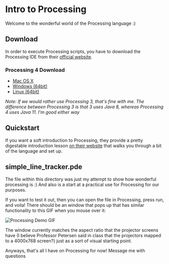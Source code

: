 # Intro to Processing
Welcome to the wonderful world of the Processing language :)

## Download
In order to execute Processing scripts, you have to download the Processing IDE from their [official website](https://processing.org/).

### Processing 4 Download

- [Mac OS X](https://github.com/processing/processing4/releases/download/processing-1276-4.0b1/processing-4.0b1-macosx.zip)
- [Windows (64bit)](https://github.com/processing/processing4/releases/download/processing-1276-4.0b1/processing-4.0b1-windows64.zip)
- [Linux (64bit)](https://github.com/processing/processing4/releases/download/processing-1276-4.0b1/processing-4.0b1-linux64.tgz)

*Note: If we would rather use Processing 3, that's fine with me. The difference between Processing 3 is that 3 uses Java 8, whereas Processing 4 uses Java 11. I'm good either way*

## Quickstart
If you want a soft introduction to Processing, they provide a pretty digestable introduction lesson [on their website](https://hello.processing.org/editor/) that walks you through a bit of the language and set up.

## simple_line_tracker.pde
The file within this directory was just my attempt to show how wonderful processing is :) And also is a start at a practical use for Processing for our purposes. 

If you want to test it out, then you can open the file in Processing, press run, and voila! There should be an window that pops up that has similar functionality to this GIF when you mouse over it:

![Processing Demo GIF](http://www.giphy.com/gifs/0Sn2gy1W4yRJSVsR2k)

The window currently matches the aspect ratio that the projector screens have (I believe Professor Petersen said in class that the projectors mapped to a 4000x768 screen?) just as a sort of visual starting point.

Anyways, that's all I have on Processing for now! Message me with questions
